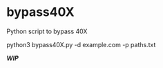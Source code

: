 # bypass40X
Python script to bypass 40X 

python3 bypass40X.py -d example.com -p paths.txt


***WIP***

